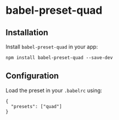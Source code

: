 # babel-preset-quad

## Installation

Install `babel-preset-quad` in your app:

    npm install babel-preset-quad --save-dev

## Configuration

Load the preset in your `.babelrc` using:

    {
      "presets": ["quad"]
    }
